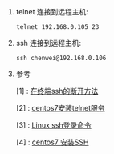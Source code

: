 1. telnet 连接到远程主机:

   ```xshell
   telnet 192.168.0.105 23
   ```

   

2. ssh 连接到远程主机:

   ```xshell
   ssh chenwei@192.168.0.106
   ```

   

3. 参考

   [1] : [在终端ssh的断开方法](<https://blog.csdn.net/weixin_39366112/article/details/78175873>)

   [2] : [centos7安装telnet服务](<https://blog.csdn.net/u012062455/article/details/77196299>)

   [3] : [Linux ssh登录命令](<https://blog.csdn.net/zhangzeyuaaa/article/details/53348220>)

   [4] : [centos7 安装SSH](<https://blog.csdn.net/wang704987562/article/details/72722263>)

